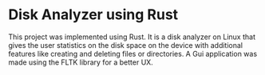 # Disk Analyzer using Rust
This project was implemented using Rust. It is a disk analyzer on Linux that gives the user statistics on the disk space on the device with additional features
like creating and deleting files or directories. A Gui application was made using the FLTK library for a better UX.
